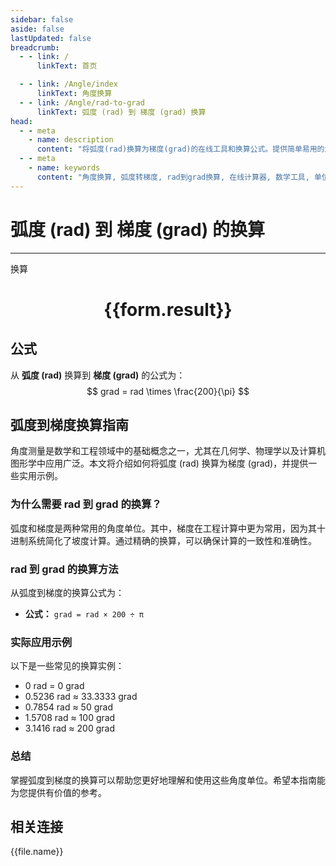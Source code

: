 ```yaml
---
sidebar: false
aside: false
lastUpdated: false
breadcrumb:
  - - link: /
      linkText: 首页

  - - link: /Angle/index
      linkText: 角度换算
  - - link: /Angle/rad-to-grad
      linkText: 弧度 (rad) 到 梯度 (grad) 换算
head:
  - - meta
    - name: description
      content: "将弧度(rad)换算为梯度(grad)的在线工具和换算公式。提供简单易用的角度单位换算计算器。"
  - - meta
    - name: keywords
      content: "角度换算, 弧度转梯度, rad到grad换算, 在线计算器, 数学工具, 单位换算"
---
```

# 弧度 (rad) 到 梯度 (grad) 的换算
---
<script setup>
import { onMounted, reactive, inject, ref } from 'vue'
import { NButton, NForm, NFormItem, NInput, NInputNumber, NSelect, NCard, useMessage,NGrid ,NGi } from 'naive-ui'
import { defineClientComponent } from 'vitepress'
import { Angle } from '../../files';
const convert = inject('convert')

const form = reactive({
  number: null,
  result: '',
})

const convertHandler = () => {
  if (form.number !== null && !isNaN(form.number)) {
    const convertedValue = parseFloat(form.number) * 200 / Math.PI
    form.result = `${form.number}rad = ${convertedValue.toFixed(4)}grad`
  } else {
    form.result = '请输入有效的数值。'
  }
}
</script>

<n-form size="large" :model="form">
  <n-form-item label="弧度 (rad)">
    <n-input-number v-model:value="form.number" placeholder="输入弧度" style="width: 100%" />
  </n-form-item>
  <n-form-item>
    <n-button type="primary" @click="convertHandler" block>换算</n-button>
  </n-form-item>
</n-form>

<n-card  embedded :bordered="false" hoverable>
  <div  style="text-align:center">
    <h1>{{form.result}}</h1>
  </div>
</n-card>

## 公式

从 **弧度 (rad)** 换算到 **梯度 (grad)** 的公式为：
$$ grad = rad \times \frac{200}{\pi} $$

## 弧度到梯度换算指南

角度测量是数学和工程领域中的基础概念之一，尤其在几何学、物理学以及计算机图形学中应用广泛。本文将介绍如何将弧度 (rad) 换算为梯度 (grad)，并提供一些实用示例。

### 为什么需要 rad 到 grad 的换算？

弧度和梯度是两种常用的角度单位。其中，梯度在工程计算中更为常用，因为其十进制系统简化了坡度计算。通过精确的换算，可以确保计算的一致性和准确性。

### rad 到 grad 的换算方法

从弧度到梯度的换算公式为：

- **公式：** `grad = rad × 200 ÷ π`

### 实际应用示例

以下是一些常见的换算实例：

- 0 rad = 0 grad
- 0.5236 rad ≈ 33.3333 grad
- 0.7854 rad ≈ 50 grad
- 1.5708 rad ≈ 100 grad
- 3.1416 rad ≈ 200 grad

### 总结

掌握弧度到梯度的换算可以帮助您更好地理解和使用这些角度单位。希望本指南能为您提供有价值的参考。

## 相关连接
<n-grid x-gap="12" :cols="3">
  <n-gi v-for="(file, index) in Angle" :key="index">
    <n-button
      text
      tag="a"
      :href="file.path"
      type="primary"
    >
      {{file.name}}
    </n-button>
  </n-gi>
</n-grid>